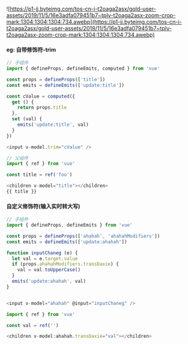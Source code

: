 ![https://p1-jj.byteimg.com/tos-cn-i-t2oaga2asx/gold-user-assets/2019/11/5/16e3adfa079451b7~tplv-t2oaga2asx-zoom-crop-mark:1304:1304:1304:734.awebp](https://p1-jj.byteimg.com/tos-cn-i-t2oaga2asx/gold-user-assets/2019/11/5/16e3adfa079451b7~tplv-t2oaga2asx-zoom-crop-mark:1304:1304:1304:734.awebp)

#### eg: 自带修饰符-trim

```js
// 子组件
import { defineProps, defineEmits, computed } from 'vue'

const props = defineProps(['title'])
const emits = defineEmits(['update:title'])

const cValue = computed({
  get () {
    return props.title
  },
  set (val) {
    emits('update:title', val)
  }
})

<input v-model.trim="cValue" />
```
```js
// 父组件
import { ref } from 'vue'

const title = ref('foo')

<children v-model="title"></children>
{{ title }}
```

#### 自定义修饰符(输入实时转大写)

```js
// 子组件
import { defineProps, defineEmits } from 'vue'

const props = defineProps(['ahahah', 'ahahahModifiers'])
const emits = defineEmits(['update:ahahah'])

function inputChaneg (e) {
  let val = e.target.value
  if (props.ahahahModifiers.transDaxie) {
    val = val.toUpperCase()
  }
  emits('update:ahahah', val)
}


<input v-model="ahahah" @input="inputChaneg" />
```
```js
import { ref } from 'vue'

const val = ref('')

<children v-model:ahahah.transDaxie="val"></children>
```